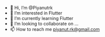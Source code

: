 - 👋 Hi, I’m @Piyanutrk
- 👀 I’m interested in Flutter
- 🌱 I’m currently learning Flutter
- 💞️ I’m looking to collaborate on ...
- 📫 How to reach me piyanut.rk@gmail.com

<!---
Piyanutrk/Piyanutrk is a ✨ special ✨ repository because its `README.md` (this file) appears on your GitHub profile.
You can click the Preview link to take a look at your changes.
--->
